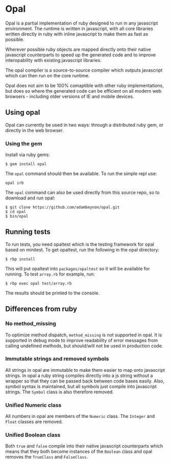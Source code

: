 Opal
====

Opal is a partial implementation of ruby designed to run in any
javascript environment. The runtime is written in javascript, with all
core libraries written directly in ruby with inline javascript to make
them as fast as possible.

Wherever possible ruby objects are mapped directly onto their native
javascript counterparts to speed up the generated code and to improve
interopability with existing javascript libraries.

The opal compiler is a source-to-source compiler which outputs
javascript which can then run on the core runtime.

Opal does not aim to be 100% comaptible with other ruby implementations,
but does so where the generated code can be efficient on all modern web
browsers - including older versions of IE and mobile devices.

Using opal
----------

Opal can currently be used in two ways: through a distributed ruby gem,
or directly in the web browser.

### Using the gem

Install via ruby gems:

```
$ gem install opal
```

The `opal` command should then be available. To run the simple repl use:

```
opal irb
```

The `opal` command can also be used directly from this source repo, so
to download and run opal:

```
$ git clone https://github.com/adambeynon/opal.git
$ cd opal
$ bin/opal
```

Running tests
-------------

To run tests, you need opaltest which is the testing framework for opal
based on minitest. To get opaltest, run the following in the opal
directory:

```
$ rbp install
```

This will put opaltest into `packages/opaltest` so it will be available
for running. To test `array.rb` for example, run:

```
$ rbp exec opal test/array.rb
```

The results should be printed to the console.

Differences from ruby
---------------------

### No method\_missing

To optimize method dispatch, `method_missing` is not supported in opal.
It is supported in debug mode to improve readability of error messages
from calling undefined methods, but should/will not be used in
production code.

### Immutable strings and removed symbols

All strings in opal are immutable to make them easier to map onto
javascript strings. In opal a ruby string compiles directly into a js
string without a wrapper so that they can be passed back between code
bases easily. Also, symbol syntax is maintained, but all symbols just
compile into javascript strings. The `Symbol` class is also therefore
removed.

### Unified Numeric class

All numbers in opal are members of the `Numeric` class. The `Integer`
and `Float` classes are removed.

### Unified Boolean class

Both `true` and `false` compile into their native javascript
counterparts which means that they both become instances of the
`Boolean` class and opal removes the `TrueClass` and `FalseClass`.

